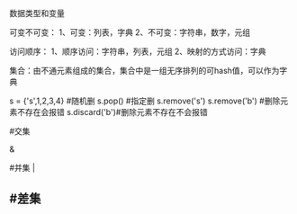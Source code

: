 数据类型和变量 


可变不可变：
1、可变：列表，字典
2、不可变：字符串，数字，元组

访问顺序：
1、顺序访问：字符串，列表，元组
2、映射的方式访问：字典




集合：由不通元素组成的集合，集合中是一组无序排列的可hash值，可以作为字典

s = {'s',1,2,3,4}
#随机删
s.pop()
#指定删
s.remove('s')
s.remove('b') #删除元素不存在会报错
s.discard('b')#删除元素不存在不会报错


#交集

&

#并集
|

#差集
-